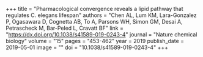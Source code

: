 +++
title = "Pharmacological convergence reveals a lipid pathway that regulates C. elegans lifespan"
authors = "Chen AL, Lum KM, Lara-Gonzalez P, Ogasawara D, Cognetta AB, To A, Parsons WH, Simon GM, Desai A, Petrascheck M, Bar-Peled L, Cravatt BF"
link = "https://dx.doi.org/10.1038/s41589-019-0243-4"
journal = "Nature chemical biology"
volume = "15"
pages = "453-462"
year = 2019
publish_date = 2019-05-01
image = ""
doi = "10.1038/s41589-019-0243-4"
+++